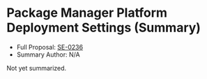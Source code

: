 # Package Manager Platform Deployment Settings (Summary)

* Full Proposal: [SE-0236](https://github.com/apple/swift-evolution/blob/main/proposals/0236-package-manager-platform-deployment-settings.md)
* Summary Author: N/A

Not yet summarized.
